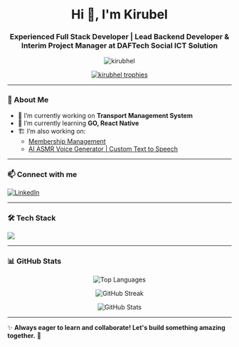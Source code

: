 <h1 align="center">Hi 👋, I'm Kirubel</h1>
<h3 align="center">Experienced Full Stack Developer | Lead Backend Developer & Interim Project Manager at DAFTech Social ICT Solution</h3>

<p align="center">
  <img src="https://komarev.com/ghpvc/?username=kirubhel&label=Profile%20views&color=0e75b6&style=flat" alt="kirubhel" />
</p>

<p align="center">
  <a href="https://github.com/ryo-ma/github-profile-trophy">
    <img src="https://github-profile-trophy.vercel.app/?username=kirubhel&theme=onedark&margin-w=10" alt="kirubhel trophies"/>
  </a>
</p>

---

### 🚀 About Me  
- 🔭 I’m currently working on **Transport Management System**  
- 🌱 I’m currently learning **GO, React Native**  
- 🏗️ I’m also working on:  
  - [Membership Management](https://abizeermembership.com/)  
  - [AI ASMR Voice Generator | Custom Text to Speech](https://www.asmrtts.com/)  

---

### 📫 Connect with me  
<p align="left">
  <a href="https://linkedin.com/in/kirubel-gizaw-b8bab1244/" target="_blank">
    <img src="https://img.shields.io/badge/LinkedIn-0077B5?style=for-the-badge&logo=linkedin&logoColor=white" alt="LinkedIn"/>
  </a>
</p>

---

### 🛠️ Tech Stack  
<p align="left">
  <img src="https://skillicons.dev/icons?i=angular,react,nextjs,typescript,javascript,html,css,tailwind,bootstrap,nodejs,nestjs,python,cs,dotnet,postgres,mysql,mongodb,firebase,azure,docker" />
</p>

---

### 📊 GitHub Stats  
<p align="center">
  <img src="https://github-readme-stats.vercel.app/api/top-langs/?username=kirubhel&layout=compact&theme=radical" alt="Top Languages"/>
</p>

<p align="center">
  <img src="https://github-readme-streak-stats.herokuapp.com/?user=kirubhel&theme=radical" alt="GitHub Streak"/>
</p>

<p align="center">
  <img src="https://github-readme-stats.vercel.app/api?username=kirubhel&show_icons=true&theme=radical" alt="GitHub Stats"/>
</p>

---

✨ **Always eager to learn and collaborate! Let's build something amazing together.** 🚀
